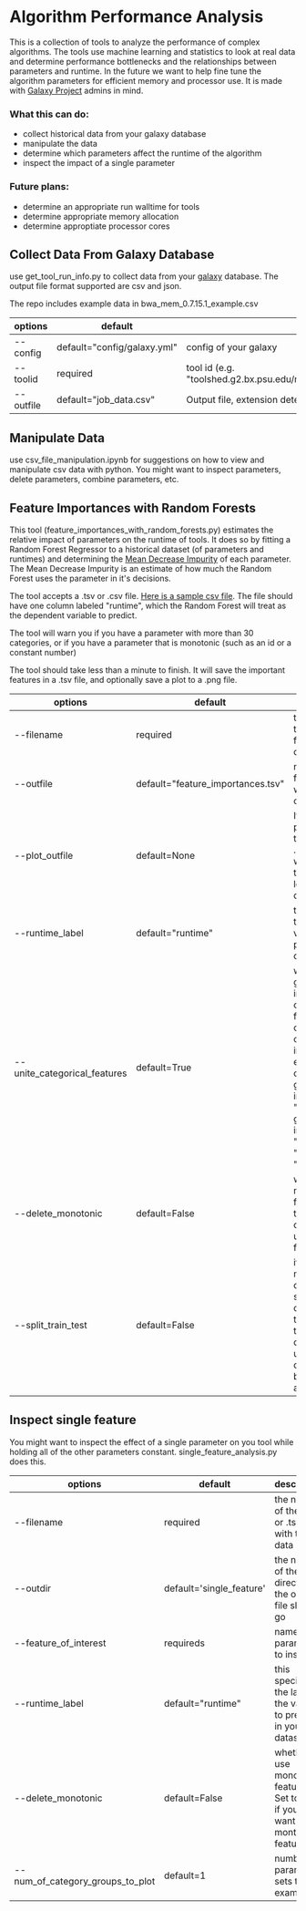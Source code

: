 # Algorithm Performance Analysis 

This is a collection of tools to analyze the performance of complex algorithms. The tools use machine learning and statistics to look at real data and determine performance bottlenecks and the relationships between parameters and runtime. In the future we want to help fine tune the algorithm parameters for efficient memory and processor use. It is made with [Galaxy Project](https://galaxyproject.org/) admins in mind.


### What this can do:
* collect historical data from your galaxy database
* manipulate the data
* determine which parameters affect the runtime of the algorithm
* inspect the impact of a single parameter 

### Future plans:
* determine an appropriate run walltime for tools
* determine appropriate memory allocation
* determine approptiate processor cores


## Collect Data From Galaxy Database

use get_tool_run_info.py to collect data from your [galaxy](https://galaxyproject.org/) database. The output file format supported are csv and json. 

The repo includes example data in bwa_mem_0.7.15.1_example.csv

|options|default|description|
|--- | --- |---|
|--config| default="config/galaxy.yml" | config of your galaxy |
|--toolid| required | tool id (e.g. "toolshed.g2.bx.psu.edu/repos/devteam/tophat2/tophat2/0.9")|
|--outfile|default="job_data.csv"|Output file, extension determines format.|


## Manipulate Data

use csv_file_manipulation.ipynb for suggestions on how to view and manipulate csv data with python. You might want to inspect parameters, delete parameters, combine parameters, etc.

## Feature Importances with Random Forests

This tool (feature_importances_with_random_forests.py) estimates the relative impact of parameters on the runtime of tools. It does so by fitting a Random Forest Regressor to a historical dataset (of parameters and runtimes) and determining the [Mean Decrease Impurity](http://papers.nips.cc/paper/4928-understanding-variable-importances-in-forests-of-randomized-trees.pdf) of each parameter. The Mean Decrease Impurity is an estimate of how much the Random Forest uses the parameter in it's decisions.


The tool accepts a .tsv or .csv file. [Here is a sample csv file](bwa_mem_0.7.15.1_example.csv).
The file should have one column labeled "runtime", which the Random Forest will treat as the dependent variable to predict.

The tool will warn you if you have a parameter with more than 30 categories, or if you have a parameter that is monotonic (such as an id or a constant number)

The tool should take less than a minute to finish. It will save the important features in a .tsv file, and optionally save a plot to a .png file.





|options|default|description|
|--- | --- |---|
|--filename| required | the name of the .csv or .tsv file with the data|
|--outfile| default="feature_importances.tsv"| name of a .tsv file where you want the output|
|--plot_outfile|default=None|If you want a plot, use this to name the .png file you want it saved to. Otherwise, leave as default.
|--runtime_label|default="runtime"| this specifies the label of the variable to predict in your dataset
|--unite_categorical_features|default=True|whether to give the importances of categorical features with one number, or to give the importance of each seperate category (e.g. give importance of "color" vs. give importance of "color_blue", "color_green", "color_yellow")
|--delete_monotonic|default=False| whether to use monotonic features. Set to True if you don't want to use montonic features.
|--split_train_test|default=False| if you are making a plot, do you want to split the dataset into a training and testing set, or do you want to use the whole dataset for both training and testing


## Inspect single feature

You might want to inspect the effect of a single parameter on you tool while holding all of the other parameters constant. single_feature_analysis.py does this.


|options|default|description|
|--- | --- |---|
|--filename| required | the name of the .csv or .tsv file with the data|
|--outdir| default='single_feature' | the name of the directory the output file should go|
|--feature_of_interest| requireds | name parameter to inspect|
|--runtime_label|default="runtime"| this specifies the label of the variable to predict in your dataset
|--delete_monotonic|default=False| whether to use monotonic features. Set to True if you don't want to use montonic features.
|--num_of_category_groups_to_plot|default=1| number of parameter sets to examine
